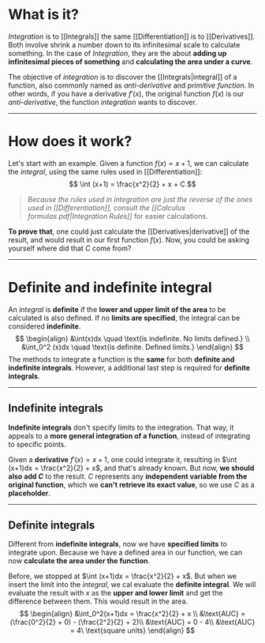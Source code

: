 # What is it?

*Integration* is to [[Integrals]] the same [[Differentiation]] is to [[Derivatives]]. Both involve shrink a number down to its infinitesimal scale to calculate something. In the case of *Integration*, they are the about **adding up infinitesimal pieces of something** and **calculating the area under a curve**.

The objective of *integration* is to discover the [[Integrals|integral]] of a function, also commonly named as *anti-derivative* and *primitive function*. In other words, if you have a derivative $f'(x)$, the original function $f(x)$ is our *anti-derivative*, the function *integration* wants to discover.
___
# How does it work?

Let's start with an example. Given a function $f(x) = x + 1$, we can calculate the *integral*, using the same rules used in [[Differentiation]]:
$$
\int (x+1) = \frac{x^2}{2} + x + C
$$
>*Because the rules used in integration are just the reverse of the ones used in [[Differentiation]], consult the [[Calculus formulas.pdf|Integration Rules]]* for easier calculations.

**To prove that**, one could just calculate the [[Derivatives|derivative]] of the result, and would result in our first function $f(x)$. Now, you could be asking yourself where did that $C$ come from?
___
# Definite and indefinite integral

An *integral* is **definite** if the **lower and upper limit of the area** to be calculated is also defined. If no **limits are specified**, the integral can be considered **indefinite**.
$$
\begin{align}
&\int(x)dx \quad \text{is indefinite. No limits defined.} \\
&\int_0^2 (x)dx \quad \text{is definite. Defined limits.}
\end{align}
$$
The methods to integrate a function is the **same** for both **definite and indefinite integrals**. However, a additional last step is required for **definite integrals**. 
___
## Indefinite integrals

**Indefinite integrals** don't specify limits to the integration. That way, it appeals to a **more general integration of a function**, instead of integrating to specific points.

Given a **derivative** $f'(x) = x + 1$, one could integrate it, resulting in $\int (x+1)dx = \frac{x^2}{2} + x$, and that's already known. But now, **we should also add $C$** to the result. $C$ represents any **independent variable from the original function**, which we **can't retrieve its exact value**, so we use $C$ as a **placeholder**.
___
## Definite integrals

Different from **indefinite integrals**, now we have **specified limits** to integrate upon. Because we have a defined area in our function, we can now **calculate the area under the function**.

Before, we stopped at $\int (x+1)dx = \frac{x^2}{2} + x$. But when we insert the limit into the *integral*, we cal evaluate the **definite integral**. We will evaluate the result with $x$ as the **upper and lower limit** and get the difference between them. This would result in the area.
$$
\begin{align}
&\int_0^2(x+1)dx = \frac{x^2}{2} + x \\
&\text{AUC} = (\frac{0^2}{2} + 0) - (\frac{2^2}{2} + 2)\\
&\text{AUC} = 0 - 4\\
&\text{AUC} = 4\ \text{square units}
\end{align}
$$

